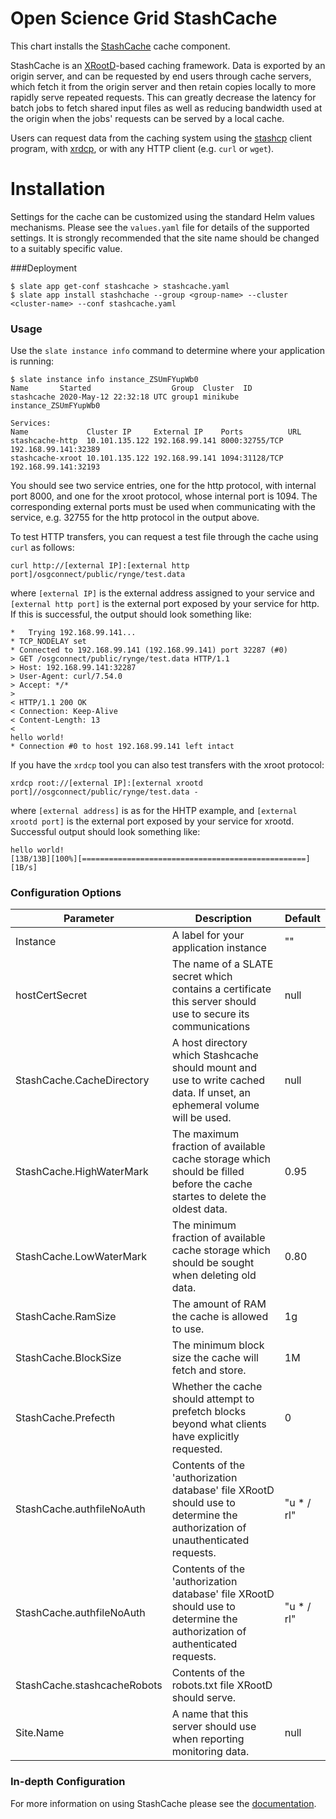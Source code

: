 # Open Science Grid StashCache

This chart installs the [StashCache](https://opensciencegrid.org/docs/data/stashcache/overview/) cache component. 

StashCache is an [XRootD](http://www.xrootd.org)-based caching framework. Data is exported by an origin server, and can be requested by end users through cache servers, which fetch it from the origin server and then retain copies locally to more rapidly serve repeated requests. This can greatly decrease the latency for batch jobs to fetch shared input files as well as reducing bandwidth used at the origin when the jobs' requests can be served by a local cache. 

Users can request data from the caching system using the [stashcp](https://support.opensciencegrid.org/support/solutions/articles/12000002775-transferring-data-with-stashcach) client program, with [xrdcp](https://xrootd.slac.stanford.edu), or with any HTTP client (e.g. `curl` or `wget`). 

# Installation

Settings for the cache can be customized using the standard Helm values mechanisms. Please see the `values.yaml` file for details of the supported settings. It is strongly recommended that the site name should be changed to a suitably specific value. 

###Deployment
```console
$ slate app get-conf stashcache > stashcache.yaml
$ slate app install stashchache --group <group-name> --cluster <cluster-name> --conf stashcache.yaml
```

### Usage

Use the `slate instance info` command to determine where your application is running:

	$ slate instance info instance_ZSUmFYupWb0
	Name       Started                  Group  Cluster  ID                  
	stashcache 2020-May-12 22:32:18 UTC group1 minikube instance_ZSUmFYupWb0

	Services:
	Name             Cluster IP     External IP    Ports          URL            
	stashcache-http  10.101.135.122 192.168.99.141 8000:32755/TCP 192.168.99.141:32389
	stashcache-xroot 10.101.135.122 192.168.99.141 1094:31128/TCP 192.168.99.141:32193
	
You should see two service entries, one for the http protocol, with internal port 8000, and one for the xroot protocol, whose internal port is 1094. The corresponding external ports must be used when communicating with the service, e.g. 32755 for the http protocol in the output above. 

To test HTTP transfers, you can request a test file through the cache using `curl` as follows:

	curl http://[external IP]:[external http port]/osgconnect/public/rynge/test.data

where `[external IP]` is the external address assigned to your service and `[external http port]` is the external port exposed by your service for http. If this is successful, the output should look something like:

	*   Trying 192.168.99.141...
	* TCP_NODELAY set
	* Connected to 192.168.99.141 (192.168.99.141) port 32287 (#0)
	> GET /osgconnect/public/rynge/test.data HTTP/1.1
	> Host: 192.168.99.141:32287
	> User-Agent: curl/7.54.0
	> Accept: */*
	> 
	< HTTP/1.1 200 OK
	< Connection: Keep-Alive
	< Content-Length: 13
	< 
	hello world!
	* Connection #0 to host 192.168.99.141 left intact

If you have the `xrdcp` tool you can also test transfers with the xroot protocol:

	xrdcp root://[external IP]:[external xrootd port]//osgconnect/public/rynge/test.data -

where `[external address]` is as for the HHTP example, and `[external xrootd port]` is the external port exposed by your service for xrootd. Successful output should look something like:

	hello world!
	[13B/13B][100%][==================================================][1B/s]

### Configuration Options
| Parameter | Description | Default |
| --------  | ----------  | ------- |
| Instance | A label for your application instance | "" |
| hostCertSecret | The name of a SLATE secret which contains a certificate this server should use to secure its communications | null |
| StashCache.CacheDirectory | A host directory which Stashcache should mount and use to write cached data. If unset, an ephemeral volume will be used. | null |
| StashCache.HighWaterMark | The maximum fraction of available cache storage which should be filled before the cache startes to delete the oldest data. | 0.95 |
| StashCache.LowWaterMark | The minimum fraction of available cache storage which should be sought when deleting old data. | 0.80 |
| StashCache.RamSize | The amount of RAM the cache is allowed to use. | 1g |
| StashCache.BlockSize | The minimum block size the cache will fetch and store. | 1M |
| StashCache.Prefecth | Whether the cache should attempt to prefetch blocks beyond what clients have explicitly requested. | 0 |
| StashCache.authfileNoAuth | Contents of the 'authorization database' file XRootD should use to determine the authorization of unauthenticated requests.| "u * / rl" |
| StashCache.authfileNoAuth | Contents of the 'authorization database' file XRootD should use to determine the authorization of authenticated requests.| "u * / rl" |
| StashCache.stashcacheRobots | Contents of the robots.txt file XRootD should serve. |  |
| Site.Name | A name that this server should use when reporting monitoring data. | null |

### In-depth Configuration
For more information on using StashCache please see the  [documentation](https://opensciencegrid.org/docs/data/stashcache/overview/). 
